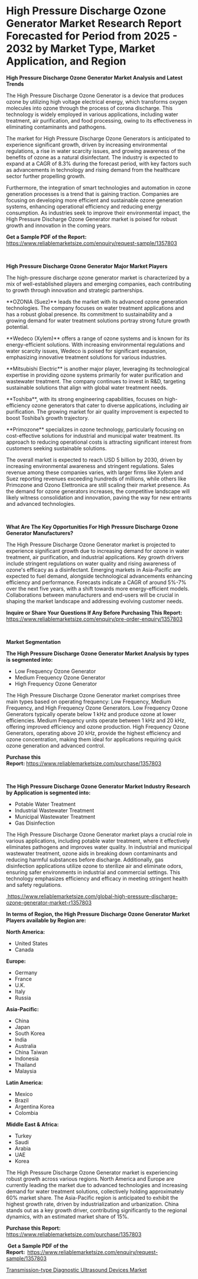 <p><h1>High Pressure Discharge Ozone Generator Market Research Report Forecasted for Period from 2025 -  2032 by Market Type, Market Application, and Region</h1></p><p><strong>High Pressure Discharge Ozone Generator Market Analysis and Latest Trends</strong></p>
<p><p>The High Pressure Discharge Ozone Generator is a device that produces ozone by utilizing high voltage electrical energy, which transforms oxygen molecules into ozone through the process of corona discharge. This technology is widely employed in various applications, including water treatment, air purification, and food processing, owing to its effectiveness in eliminating contaminants and pathogens.</p><p>The market for High Pressure Discharge Ozone Generators is anticipated to experience significant growth, driven by increasing environmental regulations, a rise in water scarcity issues, and growing awareness of the benefits of ozone as a natural disinfectant. The industry is expected to expand at a CAGR of 8.3% during the forecast period, with key factors such as advancements in technology and rising demand from the healthcare sector further propelling growth.</p><p>Furthermore, the integration of smart technologies and automation in ozone generation processes is a trend that is gaining traction. Companies are focusing on developing more efficient and sustainable ozone generation systems, enhancing operational efficiency and reducing energy consumption. As industries seek to improve their environmental impact, the High Pressure Discharge Ozone Generator market is poised for robust growth and innovation in the coming years.</p></p>
<p><strong>Get a Sample PDF of the Report:&nbsp;</strong> <a href="https://www.reliablemarketsize.com/enquiry/request-sample/1357803?utm_campaign=2815&utm_medium=2&utm_source=Github&utm_content=ia&utm_term=24022025&utm_id=high-pressure-discharge-ozone-generator">https://www.reliablemarketsize.com/enquiry/request-sample/1357803</a></p>
<p>&nbsp;</p>
<p><strong>High Pressure Discharge Ozone Generator Major Market Players</strong></p>
<p><p>The high-pressure discharge ozone generator market is characterized by a mix of well-established players and emerging companies, each contributing to growth through innovation and strategic partnerships.</p><p>**OZONIA (Suez)** leads the market with its advanced ozone generation technologies. The company focuses on water treatment applications and has a robust global presence. Its commitment to sustainability and a growing demand for water treatment solutions portray strong future growth potential.</p><p>**Wedeco (Xylem)** offers a range of ozone systems and is known for its energy-efficient solutions. With increasing environmental regulations and water scarcity issues, Wedeco is poised for significant expansion, emphasizing innovative treatment solutions for various industries.</p><p>**Mitsubishi Electric** is another major player, leveraging its technological expertise in providing ozone systems primarily for water purification and wastewater treatment. The company continues to invest in R&D, targeting sustainable solutions that align with global water treatment needs.</p><p>**Toshiba**, with its strong engineering capabilities, focuses on high-efficiency ozone generators that cater to diverse applications, including air purification. The growing market for air quality improvement is expected to boost Toshiba’s growth trajectory.</p><p>**Primozone** specializes in ozone technology, particularly focusing on cost-effective solutions for industrial and municipal water treatment. Its approach to reducing operational costs is attracting significant interest from customers seeking sustainable solutions.</p><p>The overall market is expected to reach USD 5 billion by 2030, driven by increasing environmental awareness and stringent regulations. Sales revenue among these companies varies, with larger firms like Xylem and Suez reporting revenues exceeding hundreds of millions, while others like Primozone and Ozono Elettronica are still scaling their market presence. As the demand for ozone generators increases, the competitive landscape will likely witness consolidation and innovation, paving the way for new entrants and advanced technologies.</p></p>
<p>&nbsp;</p>
<p><strong>What Are The Key Opportunities For High Pressure Discharge Ozone Generator Manufacturers?</strong></p>
<p><p>The High Pressure Discharge Ozone Generator market is projected to experience significant growth due to increasing demand for ozone in water treatment, air purification, and industrial applications. Key growth drivers include stringent regulations on water quality and rising awareness of ozone's efficacy as a disinfectant. Emerging markets in Asia-Pacific are expected to fuel demand, alongside technological advancements enhancing efficiency and performance. Forecasts indicate a CAGR of around 5%-7% over the next five years, with a shift towards more energy-efficient models. Collaborations between manufacturers and end-users will be crucial in shaping the market landscape and addressing evolving customer needs.</p></p>
<p><strong>Inquire or Share Your Questions If Any Before Purchasing This Report:</strong> <a href="https://www.reliablemarketsize.com/enquiry/pre-order-enquiry/1357803?utm_campaign=2815&utm_medium=2&utm_source=Github&utm_content=ia&utm_term=24022025&utm_id=high-pressure-discharge-ozone-generator">https://www.reliablemarketsize.com/enquiry/pre-order-enquiry/1357803</a></p>
<p>&nbsp;</p>
<p><strong>Market Segmentation</strong></p>
<p><strong>The High Pressure Discharge Ozone Generator Market Analysis by types is segmented into:</strong></p>
<p><ul><li>Low Frequency Ozone Generator</li><li>Medium Frequency Ozone Generator</li><li>High Frequency Ozone Generator</li></ul></p>
<p><p>The High Pressure Discharge Ozone Generator market comprises three main types based on operating frequency: Low Frequency, Medium Frequency, and High Frequency Ozone Generators. Low Frequency Ozone Generators typically operate below 1 kHz and produce ozone at lower efficiencies. Medium Frequency units operate between 1 kHz and 20 kHz, offering improved efficiency and ozone production. High Frequency Ozone Generators, operating above 20 kHz, provide the highest efficiency and ozone concentration, making them ideal for applications requiring quick ozone generation and advanced control.</p></p>
<p><strong>Purchase this Report:&nbsp;</strong><a href="https://www.reliablemarketsize.com/purchase/1357803?utm_campaign=2815&utm_medium=2&utm_source=Github&utm_content=ia&utm_term=24022025&utm_id=high-pressure-discharge-ozone-generator">https://www.reliablemarketsize.com/purchase/1357803</a></p>
<p>&nbsp;</p>
<p><strong>The High Pressure Discharge Ozone Generator Market Industry Research by Application is segmented into:</strong></p>
<p><ul><li>Potable Water Treatment</li><li>Industrial Wastewater Treatment</li><li>Municipal Wastewater Treatment</li><li>Gas Disinfection</li></ul></p>
<p><p>The High Pressure Discharge Ozone Generator market plays a crucial role in various applications, including potable water treatment, where it effectively eliminates pathogens and improves water quality. In industrial and municipal wastewater treatment, ozone aids in breaking down contaminants and reducing harmful substances before discharge. Additionally, gas disinfection applications utilize ozone to sterilize air and eliminate odors, ensuring safer environments in industrial and commercial settings. This technology emphasizes efficiency and efficacy in meeting stringent health and safety regulations.</p></p>
<p><a href="https://www.reliablemarketsize.com/global-high-pressure-discharge-ozone-generator-market-r1357803?utm_campaign=2815&utm_medium=2&utm_source=Github&utm_content=ia&utm_term=24022025&utm_id=high-pressure-discharge-ozone-generator">&nbsp;https://www.reliablemarketsize.com/global-high-pressure-discharge-ozone-generator-market-r1357803</a></p>
<p><strong>In terms of Region, the High Pressure Discharge Ozone Generator Market Players available by Region are:</strong></p>
<p>
    <p> <strong> North America: </strong>
        <ul>
            <li>United States</li>
            <li>Canada</li>
        </ul>
        </p> 
    <p> <strong> Europe: </strong>
        <ul>
            <li>Germany</li>
            <li>France</li>
            <li>U.K.</li>
            <li>Italy</li>
            <li>Russia</li>
        </ul>
        </p> 
    <p> <strong> Asia-Pacific: </strong>
        <ul>
            <li>China</li>
            <li>Japan</li>
            <li>South Korea</li>
            <li>India</li>
            <li>Australia</li>
            <li>China Taiwan</li>
            <li>Indonesia</li>
            <li>Thailand</li>
            <li>Malaysia</li>
        </ul>
        </p> 
    <p> <strong> Latin America: </strong>
        <ul>
            <li>Mexico</li>
            <li>Brazil</li>
            <li>Argentina Korea</li>
            <li>Colombia</li>
        </ul>
        </p> 
    <p> <strong> Middle East & Africa: </strong>
        <ul>
            <li>Turkey</li>
            <li>Saudi</li>
            <li>Arabia</li>
            <li>UAE</li>
            <li>Korea</li>
        </ul>
    </p>
    </p>
<p><p>The High Pressure Discharge Ozone Generator market is experiencing robust growth across various regions. North America and Europe are currently leading the market due to advanced technologies and increasing demand for water treatment solutions, collectively holding approximately 60% market share. The Asia-Pacific region is anticipated to exhibit the highest growth rate, driven by industrialization and urbanization. China stands out as a key growth driver, contributing significantly to the regional dynamics, with an estimated market share of 15%.</p></p>
<p><strong>Purchase this Report: </strong><a href="https://www.reliablemarketsize.com/purchase/1357803?utm_campaign=2815&utm_medium=2&utm_source=Github&utm_content=ia&utm_term=24022025&utm_id=high-pressure-discharge-ozone-generator">https://www.reliablemarketsize.com/purchase/1357803</a></p>
<p>&nbsp;<strong>Get a Sample PDF of the Report:&nbsp;&nbsp;</strong><a href="https://www.reliablemarketsize.com/enquiry/request-sample/1357803?utm_campaign=2815&utm_medium=2&utm_source=Github&utm_content=ia&utm_term=24022025&utm_id=high-pressure-discharge-ozone-generator">https://www.reliablemarketsize.com/enquiry/request-sample/1357803</a></p>
<p><strong></strong></p>
<p><p><a href="https://github.com/paljuhubeyde/Market-Research-Report-List-1/blob/main/transmission-type-diagnostic-ultrasound-devices-market.md?utm_campaign=2815&utm_medium=2&utm_source=Github&utm_content=ia&utm_term=24022025&utm_id=high-pressure-discharge-ozone-generator">Transmission-type Diagnostic Ultrasound Devices Market</a></p></p>
